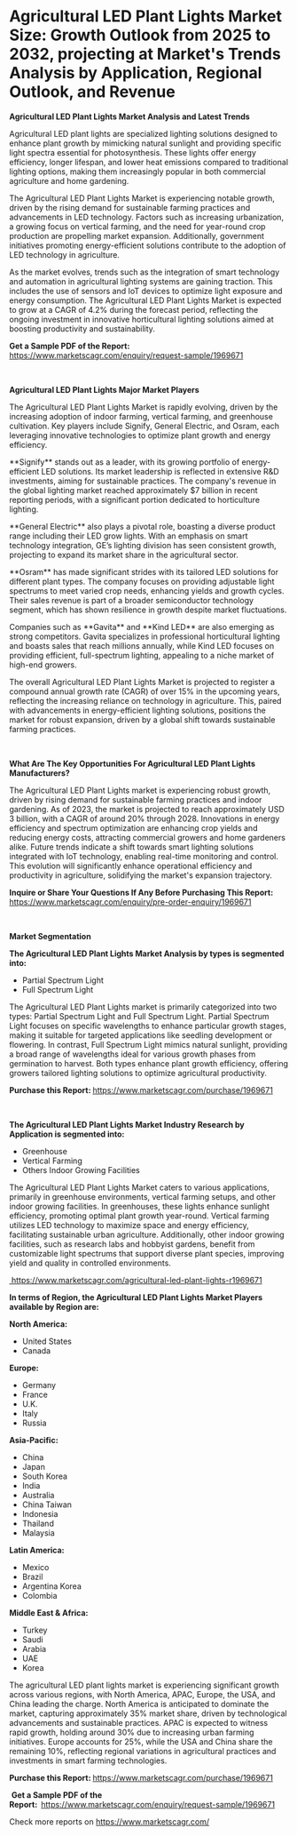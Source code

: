 <p><h1>Agricultural LED Plant Lights Market Size: Growth Outlook from 2025 to 2032, projecting at Market's Trends Analysis by Application, Regional Outlook, and Revenue</h1></p><p><strong>Agricultural LED Plant Lights Market Analysis and Latest Trends</strong></p>
<p><p>Agricultural LED plant lights are specialized lighting solutions designed to enhance plant growth by mimicking natural sunlight and providing specific light spectra essential for photosynthesis. These lights offer energy efficiency, longer lifespan, and lower heat emissions compared to traditional lighting options, making them increasingly popular in both commercial agriculture and home gardening.</p><p>The Agricultural LED Plant Lights Market is experiencing notable growth, driven by the rising demand for sustainable farming practices and advancements in LED technology. Factors such as increasing urbanization, a growing focus on vertical farming, and the need for year-round crop production are propelling market expansion. Additionally, government initiatives promoting energy-efficient solutions contribute to the adoption of LED technology in agriculture.</p><p>As the market evolves, trends such as the integration of smart technology and automation in agricultural lighting systems are gaining traction. This includes the use of sensors and IoT devices to optimize light exposure and energy consumption. The Agricultural LED Plant Lights Market is expected to grow at a CAGR of 4.2% during the forecast period, reflecting the ongoing investment in innovative horticultural lighting solutions aimed at boosting productivity and sustainability.</p></p>
<p><strong>Get a Sample PDF of the Report:&nbsp;</strong> <a href="https://www.marketscagr.com/enquiry/request-sample/1969671?utm_campaign=3039&utm_medium=2&utm_source=Github&utm_content=ia&utm_term=07042025&utm_id=agricultural-led-plant-lights">https://www.marketscagr.com/enquiry/request-sample/1969671</a></p>
<p>&nbsp;</p>
<p><strong>Agricultural LED Plant Lights Major Market Players</strong></p>
<p><p>The Agricultural LED Plant Lights Market is rapidly evolving, driven by the increasing adoption of indoor farming, vertical farming, and greenhouse cultivation. Key players include Signify, General Electric, and Osram, each leveraging innovative technologies to optimize plant growth and energy efficiency.</p><p>**Signify** stands out as a leader, with its growing portfolio of energy-efficient LED solutions. Its market leadership is reflected in extensive R&D investments, aiming for sustainable practices. The company's revenue in the global lighting market reached approximately $7 billion in recent reporting periods, with a significant portion dedicated to horticulture lighting. </p><p>**General Electric** also plays a pivotal role, boasting a diverse product range including their LED grow lights. With an emphasis on smart technology integration, GE’s lighting division has seen consistent growth, projecting to expand its market share in the agricultural sector.</p><p>**Osram** has made significant strides with its tailored LED solutions for different plant types. The company focuses on providing adjustable light spectrums to meet varied crop needs, enhancing yields and growth cycles. Their sales revenue is part of a broader semiconductor technology segment, which has shown resilience in growth despite market fluctuations.</p><p>Companies such as **Gavita** and **Kind LED** are also emerging as strong competitors. Gavita specializes in professional horticultural lighting and boasts sales that reach millions annually, while Kind LED focuses on providing efficient, full-spectrum lighting, appealing to a niche market of high-end growers.</p><p>The overall Agricultural LED Plant Lights Market is projected to register a compound annual growth rate (CAGR) of over 15% in the upcoming years, reflecting the increasing reliance on technology in agriculture. This, paired with advancements in energy-efficient lighting solutions, positions the market for robust expansion, driven by a global shift towards sustainable farming practices.</p></p>
<p>&nbsp;</p>
<p><strong>What Are The Key Opportunities For Agricultural LED Plant Lights Manufacturers?</strong></p>
<p><p>The Agricultural LED Plant Lights market is experiencing robust growth, driven by rising demand for sustainable farming practices and indoor gardening. As of 2023, the market is projected to reach approximately USD 3 billion, with a CAGR of around 20% through 2028. Innovations in energy efficiency and spectrum optimization are enhancing crop yields and reducing energy costs, attracting commercial growers and home gardeners alike. Future trends indicate a shift towards smart lighting solutions integrated with IoT technology, enabling real-time monitoring and control. This evolution will significantly enhance operational efficiency and productivity in agriculture, solidifying the market's expansion trajectory.</p></p>
<p><strong>Inquire or Share Your Questions If Any Before Purchasing This Report:</strong> <a href="https://www.marketscagr.com/enquiry/pre-order-enquiry/1969671?utm_campaign=3039&utm_medium=2&utm_source=Github&utm_content=ia&utm_term=07042025&utm_id=agricultural-led-plant-lights">https://www.marketscagr.com/enquiry/pre-order-enquiry/1969671</a></p>
<p>&nbsp;</p>
<p><strong>Market Segmentation</strong></p>
<p><strong>The Agricultural LED Plant Lights Market Analysis by types is segmented into:</strong></p>
<p><ul><li>Partial Spectrum Light</li><li>Full Spectrum Light</li></ul></p>
<p><p>The Agricultural LED Plant Lights market is primarily categorized into two types: Partial Spectrum Light and Full Spectrum Light. Partial Spectrum Light focuses on specific wavelengths to enhance particular growth stages, making it suitable for targeted applications like seedling development or flowering. In contrast, Full Spectrum Light mimics natural sunlight, providing a broad range of wavelengths ideal for various growth phases from germination to harvest. Both types enhance plant growth efficiency, offering growers tailored lighting solutions to optimize agricultural productivity.</p></p>
<p><strong>Purchase this Report:&nbsp;</strong><a href="https://www.marketscagr.com/purchase/1969671?utm_campaign=3039&utm_medium=2&utm_source=Github&utm_content=ia&utm_term=07042025&utm_id=agricultural-led-plant-lights">https://www.marketscagr.com/purchase/1969671</a></p>
<p>&nbsp;</p>
<p><strong>The Agricultural LED Plant Lights Market Industry Research by Application is segmented into:</strong></p>
<p><ul><li>Greenhouse</li><li>Vertical Farming</li><li>Others Indoor Growing Facilities</li></ul></p>
<p><p>The Agricultural LED Plant Lights Market caters to various applications, primarily in greenhouse environments, vertical farming setups, and other indoor growing facilities. In greenhouses, these lights enhance sunlight efficiency, promoting optimal plant growth year-round. Vertical farming utilizes LED technology to maximize space and energy efficiency, facilitating sustainable urban agriculture. Additionally, other indoor growing facilities, such as research labs and hobbyist gardens, benefit from customizable light spectrums that support diverse plant species, improving yield and quality in controlled environments.</p></p>
<p><a href="https://www.marketscagr.com/agricultural-led-plant-lights-r1969671?utm_campaign=3039&utm_medium=2&utm_source=Github&utm_content=ia&utm_term=07042025&utm_id=agricultural-led-plant-lights">&nbsp;https://www.marketscagr.com/agricultural-led-plant-lights-r1969671</a></p>
<p><strong>In terms of Region, the Agricultural LED Plant Lights Market Players available by Region are:</strong></p>
<p>
    <p> <strong> North America: </strong>
        <ul>
            <li>United States</li>
            <li>Canada</li>
        </ul>
        </p> 
    <p> <strong> Europe: </strong>
        <ul>
            <li>Germany</li>
            <li>France</li>
            <li>U.K.</li>
            <li>Italy</li>
            <li>Russia</li>
        </ul>
        </p> 
    <p> <strong> Asia-Pacific: </strong>
        <ul>
            <li>China</li>
            <li>Japan</li>
            <li>South Korea</li>
            <li>India</li>
            <li>Australia</li>
            <li>China Taiwan</li>
            <li>Indonesia</li>
            <li>Thailand</li>
            <li>Malaysia</li>
        </ul>
        </p> 
    <p> <strong> Latin America: </strong>
        <ul>
            <li>Mexico</li>
            <li>Brazil</li>
            <li>Argentina Korea</li>
            <li>Colombia</li>
        </ul>
        </p> 
    <p> <strong> Middle East & Africa: </strong>
        <ul>
            <li>Turkey</li>
            <li>Saudi</li>
            <li>Arabia</li>
            <li>UAE</li>
            <li>Korea</li>
        </ul>
    </p>
    </p>
<p><p>The agricultural LED plant lights market is experiencing significant growth across various regions, with North America, APAC, Europe, the USA, and China leading the charge. North America is anticipated to dominate the market, capturing approximately 35% market share, driven by technological advancements and sustainable practices. APAC is expected to witness rapid growth, holding around 30% due to increasing urban farming initiatives. Europe accounts for 25%, while the USA and China share the remaining 10%, reflecting regional variations in agricultural practices and investments in smart farming technologies.</p></p>
<p><strong>Purchase this Report: </strong><a href="https://www.marketscagr.com/purchase/1969671?utm_campaign=3039&utm_medium=2&utm_source=Github&utm_content=ia&utm_term=07042025&utm_id=agricultural-led-plant-lights">https://www.marketscagr.com/purchase/1969671</a></p>
<p>&nbsp;<strong>Get a Sample PDF of the Report:&nbsp;&nbsp;</strong><a href="https://www.marketscagr.com/enquiry/request-sample/1969671?utm_campaign=3039&utm_medium=2&utm_source=Github&utm_content=ia&utm_term=07042025&utm_id=agricultural-led-plant-lights">https://www.marketscagr.com/enquiry/request-sample/1969671</a></p>
<p><strong></strong></p>
<p>Check more reports on <a href="https://www.marketscagr.com/?utm_campaign=3039&utm_medium=2&utm_source=Github&utm_content=ia&utm_term=07042025&utm_id=agricultural-led-plant-lights">https://www.marketscagr.com/</a></p>